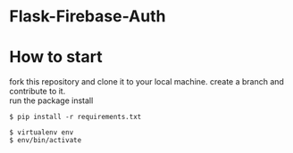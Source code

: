 # Flask-Firebase-Auth


# How to start

fork this repository and clone it to your local machine.
create a branch and contribute to it.
<br> run the package install

```
$ pip install -r requirements.txt
```

```
$ virtualenv env 
$ env/bin/activate  
```
